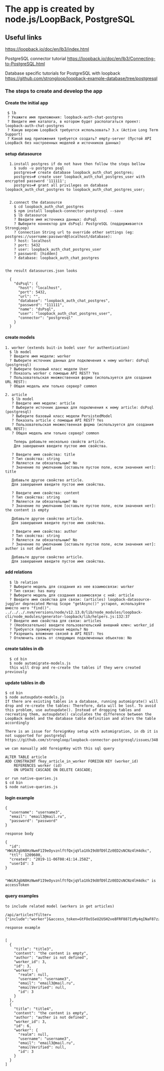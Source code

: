 # The app is created by node.js/LoopBack, PostgreSQL

## Useful links

https://loopback.io/doc/en/lb3/index.html

PostgreSQL connector tutorial https://loopback.io/doc/en/lb3/Connecting-to-PostgreSQL.html

Database specific tutorials for PostgreSQL with loopback https://github.com/strongloop/loopback-example-database/tree/postgresql

### The steps to create and develop the app
 &NewLine;
 #### Create the initial app

     $ lb
     ? Укажите имя приложения: loopback-auth-chat-postgres
     ? Введите имя каталога, в котором будет располагаться проект: loopback-auth-chat-postgres
     ? Какую версию LoopBack требуется использовать? 3.x (Active Long Term Support)
     ? Какой вид приложения требуется создать? empty-server (Пустой API LoopBack без настроенных моделей и источников данных)

 #### setup datasource

      1.install postgres if do not have then follow the steps bellow
        $ sudo -u postgres psql
        postgres=# create database loopback_auth_chat_postgres;
        postgres=# create user loopback_auth_chat_postgres_user with encrypted password '111111';
        postgres=# grant all privileges on database loopback_auth_chat_postgres to loopback_auth_chat_postgres_user;


      2.connect the datasource
        $ cd loopback_auth_chat_postgres
        $ npm install loopback-connector-postgresql --save
        $ lb datasource
        ? Введите имя источника данных: dsPsql
        ? Выберите коннектор для dsPsql: PostgreSQL (поддерживается StrongLoop)
        ? Connection String url to override other settings (eg: postgres://username:password@localhost/database):
        ? host: localhost
        ? port: 5432
        ? user: loopback_auth_chat_postgres_user
        ? password: [hidden]
        ? database: loopback_auth_chat_postgres


    the result datasources.json looks

      {
        "dsPsql": {
          "host": "localhost",
          "port": 5432,
          "url": "",
          "database": "loopback_auth_chat_postgres",
          "password": "111111",
          "name": "dsPsql",
          "user": "loopback_auth_chat_postgres_user",
          "connector": "postgresql"
        }
      }


 #### create models

    1. worker (extends buit-in bodel user for authentication)
      $ lb model
      ? Введите имя модели: worker
      ? Выберите источник данных для подключения к нему worker: dsPsql (postgresql)
      ? Выберите базовый класс модели User
      ? Показать worker с помощью API REST? Yes
      ? Пользовательская множественная форма (используется для создания URL REST):
      ? Общая модель или только сервер? common

    2. article
       $ lb model
       ? Введите имя модели: article
       ? Выберите источник данных для подключения к нему article: dsPsql (postgresql)
       ? Выберите базовый класс модели PersistedModel
       ? Показать article с помощью API REST? Yes
       ? Пользовательская множественная форма (используется для создания URL REST):
       ? Общая модель или только сервер? common

        Теперь добавьте несколько свойств article.
        Для завершения введите пустое имя свойства.

       ? Введите имя свойства: title
       ? Тип свойства: string
       ? Является ли обязательным? No
       ? Значение по умолчанию [оставьте пустое поле, если значения нет]: title

       Добавьте другое свойство article.
       Для завершения введите пустое имя свойства.

       ? Введите имя свойства: content
       ? Тип свойства: string
       ? Является ли обязательным? No
       ? Значение по умолчанию [оставьте пустое поле, если значения нет]: the content is empty

       Добавьте другое свойство article.
       Для завершения введите пустое имя свойства.

       ? Введите имя свойства: author
       ? Тип свойства: string
       ? Является ли обязательным? No
       ? Значение по умолчанию [оставьте пустое поле, если значения нет]: auther is not defined

       Добавьте другое свойство article.
       Для завершения введите пустое имя свойства.


  #### add relations

      $ lb relation
      ? Выберите модель для создания из нее взаимосвязи: worker
      ? Тип связи: has many
      ? Выберите модель для создания взаимосвязи с ней: article
      ? Введите имя свойства для связи: (articles) loopback-datasource-juggler deprecated Метод Scope "getAsync()" устарел, используйте вместо него "find()". ../../../.nvm/versions/node/v12.13.0/lib/node_modules/loopback-cli/node_modules/generator-loopback/lib/helpers.js:132:37
      ? Введите имя свойства для связи: articles
      ? (Необязательно) введите пользовательский внешний ключ: worker_id
      ? Требуется промежуточная модель? No
      ? Разрешить вложение связей в API REST: Yes
      ? Отключить связь от следующих подключенных объектов: No

 #### create tables in db

      $ cd bin
      $ node automigrate-models.js
      this will drop and re-create the tables if they were created previously

 #### update tables in db

    $ cd bin
    $ node autoupdate-models.js
    If there are existing tables in a database, running automigrate() will drop and re-create the tables: Therefore, data will be lost. To avoid this problem, use autoupdate(). Instead of dropping tables and recreating them, autoupdate() calculates the difference between the LoopBack model and the database table definition and alters the table accordingly

    There is an issue for foreignKey setup with automigration, in db it is not supported for postgreSql
    https://github.com/strongloop/loopback-connector-postgresql/issues/348

    we can manually add foreignKey with this sql query

    ALTER TABLE article
    ADD CONSTRAINT fkey_article_in_worker FOREIGN KEY (worker_id)
        REFERENCES worker (id)
        ON UPDATE CASCADE ON DELETE CASCADE;

    or run native-queries.js
    $ cd bin
    $ node native-queries.js

 #### login example

    {
      "username": "username3",
      "email": "email3@mail.ru",
      "password": "password"
    }

    response body

    {
      "id": "HWiRJgbN8HzNwmF1I9eOyvznlftfQxjqVla1XkI9d8fD9lZz0ED2sNCNz4lH4dkc",
      "ttl": 1209600,
      "created": "2019-11-06T08:41:14.258Z",
      "userId": 3
    }


    "HWiRJgbN8HzNwmF1I9eOyvznlftfQxjqVla1XkI9d8fD9lZz0ED2sNCNz4lH4dkc" is accessToken

 #### query examples

    to include related model (workers in get articles)

    /api/articles?filter={"include":"worker"}&access_token=GtFOoSSeU2USH2ve8FRF887IzMy4qINaF87zzvjxHcVk2iuYRiM9IRa5MCXv24w3

    response example


    [
      {
        "title": "title3",
        "content": "the content is empty",
        "author": "auther is not defined",
        "worker_id": 3,
        "id": 3,
        "worker": {
          "realm": null,
          "username": "username3",
          "email": "email3@mail.ru",
          "emailVerified": null,
          "id": 3
        }
      },
      {
        "title": "title4",
        "content": "the content is empty",
        "author": "auther is not defined",
        "worker_id": 3,
        "id": 6,
        "worker": {
          "realm": null,
          "username": "username3",
          "email": "email3@mail.ru",
          "emailVerified": null,
          "id": 3
        }
      }
    ]
